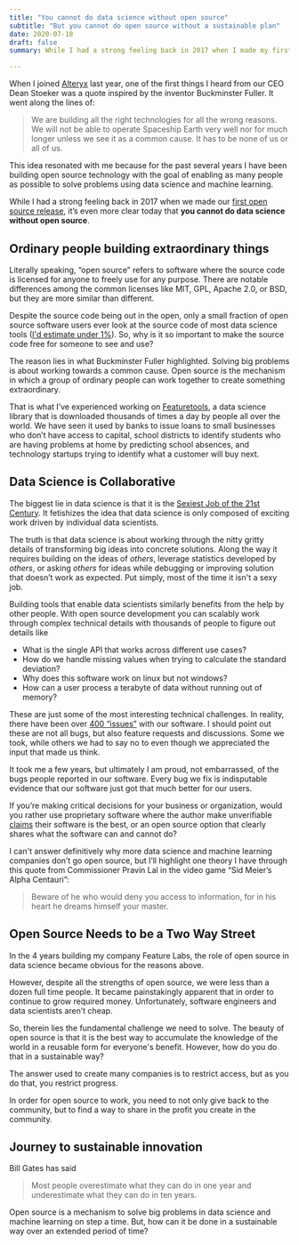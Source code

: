 ```yaml
---
title: "You cannot do data science without open source"
subtitle: "But you cannot do open source without a sustainable plan"
date: 2020-07-18
draft: false
summary: While I had a strong feeling back in 2017 when I made my first open source library, it’s even more clear today that you cannot do data science without open source.

---
```

When I joined [Alteryx](https://www.alteryx.com/) last year, one of the first things I heard from our CEO Dean Stoeker was a quote inspired by the inventor Buckminster Fuller. It went along the lines of:

> We are building all the right technologies for all the wrong reasons. We will not be able to operate Spaceship Earth very well nor for much longer unless we see it as a common cause. It has to be none of us or all of us.

This idea resonated with me because for the past several years I have been building open source technology with the goal of enabling as many people as possible to solve problems using data science and machine learning. 

While I had a strong feeling back in 2017 when we made our [first open source release](https://innovation.alteryx.com/open-sourcing-featuretools/), it’s even more clear today that **you cannot do data science without open source**.



## Ordinary people building extraordinary things

Literally speaking, “open source” refers to software where the source code is licensed for anyone to freely use for any purpose. There are notable differences among the common licenses like MIT, GPL, Apache 2.0, or BSD, but they are more similar than different. 

Despite the source code being out in the open, only a small fraction of open source software users ever look at the source code of most data science tools ([I'd estimate under 1%](https://twitter.com/maxk/status/1264582887967535104?s=20)). So, why is it so important to make the source code free for someone to see and use?

The reason lies in what Buckminster Fuller highlighted. Solving big problems is about working towards a common cause. Open source is the mechanism in which a group of ordinary people can work together to create something extraordinary.

That is what I’ve experienced working on [Featuretools](https://github.com/FeatureLabs/featuretools), a data science library that is downloaded thousands of times a day by people all over the world. We have seen it used by banks to issue loans to small businesses who don’t have access to capital, school districts to identify students who are having problems at home by predicting school absences, and technology startups trying to identify what a customer will buy next. 


## Data Science is Collaborative

The biggest lie in data science is that it is the [Sexiest Job of the 21st Century](https://hbr.org/2012/10/data-scientist-the-sexiest-job-of-the-21st-century). It fetishizes the idea that data science is only composed of exciting work driven by individual data scientists. 

The truth is that data science is about working through the nitty gritty details of transforming big ideas into concrete solutions. Along the way it requires building on the ideas of *others*, leverage statistics developed by *others*, or asking *others* for ideas while debugging or improving solution that doesn’t work as expected. Put simply, most of the time it isn't a sexy job.

Building tools that enable data scientists similarly benefits from the help by other people. With open source development you can scalably work through complex technical details with thousands of people to figure out details like

* What is the single API that works across different use cases?
* How do we handle missing values when trying to calculate the standard deviation?
* Why does this software work on linux but not windows? 
* How can a user process a terabyte of data without running out of memory? 

These are just some of the most interesting technical challenges. In reality, there have been over [400 “issues”](https://github.com/FeatureLabs/featuretools/issues) with our software. I should point out these are not all bugs, but also feature requests and discussions. Some we took, while others we had to say no to even though we appreciated the input that made us think. 

It took me a few years, but ultimately I am proud, not embarrassed, of the bugs people reported in our software. Every bug we fix is indisputable evidence that our software just got that much better for our users. 

If you’re making critical decisions for your business or organization, would you rather use proprietary software where the author make unverifiable [claims](https://www.datarobot.com/blog/next-generation-automated-feature-engineering/) their software is the best, or an open source option that clearly shares what the software can and cannot do? 

I can't answer definitively why more data science and machine learning companies don’t go open source, but I’ll highlight one theory I have through this quote from Commissioner Pravin Lal in the video game “Sid Meier’s Alpha Centauri”: 

> Beware of he who would deny you access to information, for in his heart he dreams himself your master.

## Open Source Needs to be a Two Way Street 
In the 4 years building my company Feature Labs, the role of open source in data science became obvious for the reasons above. 

However, despite all the strengths of open source, we were less than a dozen full time people. It became painstakingly apparent that in order to continue to grow required money. Unfortunately, software engineers and data scientists aren’t cheap. 

So, therein lies the fundamental challenge we need to solve. The beauty of open source is that it is the best way to accumulate the knowledge of the world in a reusable form for everyone's benefit. However, how do you do that in a sustainable way?

The answer used to create many companies is to restrict access, but as you do that, you restrict progress. 

In order for open source to work, you need to not only give back to the community, but to find a way to share in the profit you create in the community. 

## Journey to sustainable innovation 

Bill Gates has said

> Most people overestimate what they can do in one year and underestimate what they can do in ten years.

Open source is a mechanism to solve big problems in data science and machine learning on step a time. But, how can it be done in a sustainable way over an extended period of time? 

